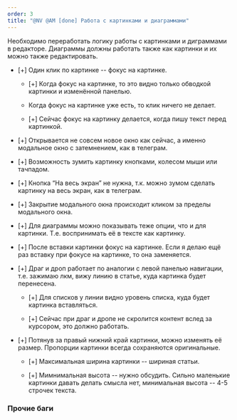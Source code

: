 ```yaml
---
order: 3
title: "@NV @AM [done] Работа с картинками и диаграммами"
---
```


Необходимо переработать логику работы с картинками и диграммами в редакторе. Диаграммы должны работать также как картинки и их можно также редактировать.

-  \[+\] Один клик по картинке -- фокус на картинке.

   -  \[+\] Когда фокус на картинке, то это видно только обводкой картинки и изменённой панелью.

   -  Когда фокус на картинке уже есть, то клик ничего не делает.

   -  \[+\] Сейчас фокус на картинку делается, когда пишу текст перед картинкой.

-  \[+\] Открывается не совсем новое окно как сейчас, а именно модальное окно с затемнением, как в телеграм.

-  \[+\] Возможность зумить картинку кнопками, колесом мыши или тачпадом.

-  \[+\] Кнопка “На весь экран” не нужна, т.к. можно зумом сделать картинку на весь экран, как в телеграм.

-  \[+\] Закрытие модального окна происходит кликом за пределы модального окна.

-  \[+\] Для диаграммы можно показывать теже опции, что и для картинки. Т.е. воспринимать её в тексте как картинку.

-  \[+\] После вставки картинки фокус на картинке. Если я делаю ещё раз вставку при фокусе на картинке, то она заменяется.

-  \[+\] Драг и дроп работает по аналогии с левой панелью навигации, т.е. зажимаю лкм, вижу линию в статье, куда картинка будет перенесена.

   -  \[+\] Для списков у линии видно уровень списка, куда будет картинка вставляться.

   -  \[+\] Сейчас при драг и дропе не скролится контент вслед за курсором, это должно работать.

-  \[+\] Потянув за правый нижний край картинки, можно изменять её размер. Пропорции картинки всегда сохраняются оригинальные.

   -  \[+\] Максимальная ширина картинки -- шириная статьи.

   -  \[+\] Мимнимальная высота -- нужно обсудить. Сильно маленькие картинки давать делать смысла нет, минимальная высота -- 4-5 строчек текста.

### Прочие баги